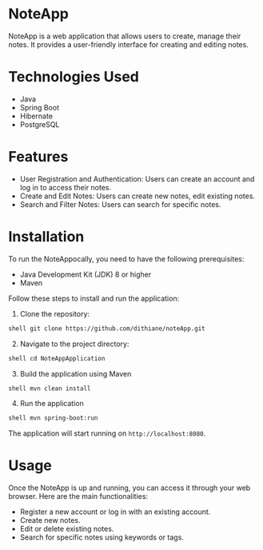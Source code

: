 # NoteApp

NoteApp is a web application that allows users to create, manage their notes. It provides a user-friendly interface for creating and editing notes.
# Technologies Used

* Java
* Spring Boot
* Hibernate
* PostgreSQL

# Features

- User Registration and Authentication: Users can create an account and log in to access their notes.
- Create and Edit Notes: Users can create new notes, edit existing notes.
- Search and Filter Notes: Users can search for specific notes.

# Installation

To run the NoteAppocally, you need to have the following prerequisites:

- Java Development Kit (JDK) 8 or higher
- Maven

Follow these steps to install and run the application:
1. Clone the repository:
```bash
shell git clone https://github.com/dithiane/noteApp.git
```
2. Navigate to the project directory:

```bash
shell cd NoteAppApplication
```
3. Build the application using Maven
```bash
shell mvn clean install
```
4. Run the application
```bash
shell mvn spring-boot:run
```
The application will start running on `http://localhost:8080`.

# Usage

Once the NoteApp is up and running, you can access it through your web browser. Here are the main functionalities:

- Register a new account or log in with an existing account.
- Create new notes.
- Edit or delete existing notes.
- Search for specific notes using keywords or tags.